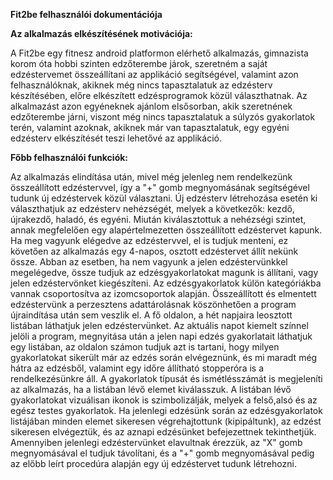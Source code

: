 **Fit2be felhasználói dokumentációja**

**Az alkalmazás elkészítésének motivációja:**

A Fit2be egy fitnesz android platformon elérhető alkalmazás, gimnazista korom óta hobbi szinten edzőterembe 
járok, szeretném a saját edzéstervemet összeállítani az applikáció segítségével, valamint azon 
felhasználóknak, akiknek még nincs tapasztalatuk az edzésterv készítésében, előre elkészített 
edzésprogramok közül választhatnak. Az alkalmazást azon egyéneknek ajánlom elsősorban, 
akik szeretnének edzőterembe járni, viszont még nincs tapasztalatuk a súlyzós gyakorlatok 
terén, valamint azoknak, akiknek már van tapasztalatuk, egy egyéni edzésterv elkészítését 
teszi lehetővé az applikáció.

**Főbb felhasználói funkciók:**

Az alkalmazás elindítása után, mivel még jelenleg nem rendelkezünk összeállított edzéstervvel, így a "+" gomb megnyomásának segítségével tudunk új edzéstervek közül választani.
Új edzésterv létrehozása esetén ki választhatjuk az edzésterv nehézségét, melyek a következők: kezdő, újrakezdő, haladó, és egyéni. 
Miután kiválasztottuk a nehézségi szintet, annak megfelelően egy alapértelmezetten összeállított edzéstervet kapunk.
Ha meg vagyunk elégedve az edzéstervvel, el is tudjuk menteni, ez követően az alkalmazás egy 4-napos, osztott edzéstervet állít nekünk össze. 
Abban az esetben, ha nem vagyunk a jelen edzéstervünkkel megelégedve, össze tudjuk az edzésgyakorlatokat magunk is állítani, vagy jelen edzéstervönket kiegészíteni. 
Az edzésgyakorlatok külön kategóriákba vannak csoportosítva az izomcsoportok alapján. 
Összeállított és elmentett edzéstervünk a perzesztens adattárolásnak köszönhetően a program újraindítása után sem veszlik el. 
A fő oldalon, a hét napjaira leosztott listában láthatjuk jelen edzéstervünket. Az aktuális napot kiemelt színnel jelöli a program, megnyitása után a jelen napi edzés gyakorlatait láthatjuk egy listában, az oldalon számon tudjuk azt is tartani, hogy milyen gyakorlatokat sikerült már az edzés során elvégeznünk, és mi maradt még hátra az edzésből, valamint egy időre állítható stopperóra is a rendelkezésünkre áll. 
A gyakorlatok típusát és ismétlésszámát is megjeleníti az alkalmazás, ha a listában lévő elemet kiválasszuk. A listában lévő gyakorlatokat vizuálisan 
ikonok is szimbolizálják, melyek a felső,alsó és az egész testes gyakorlatok. 
Ha jelenlegi edzésünk során az edzésgyakorlatok listájában minden elemet sikeresen végrehajtottunk (kipipáltunk), az edzést sikeresen elvégeztük, és az aznapi edzésünket befejezettnek tekinthetjük. 
Amennyiben jelenlegi edzéstervünket elavultnak érezzük, az "X" gomb megnyomásával el tudjuk távolítani, és a "+" gomb megnyomásával pedig az előbb leírt procedúra alapján egy új edzéstervet tudunk létrehozni.
